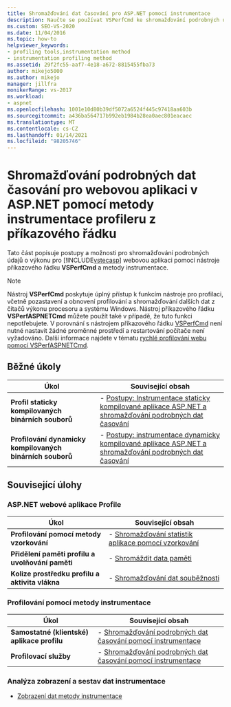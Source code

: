 ```yaml
---
title: Shromažďování dat časování pro ASP.NET pomocí instrumentace
description: Naučte se používat VSPerfCmd ke shromažďování podrobných údajů o výkonu pro webovou aplikaci ASP.NET. Poskytuje úplný přístup k funkcím Nástroje pro profilaci.
ms.custom: SEO-VS-2020
ms.date: 11/04/2016
ms.topic: how-to
helpviewer_keywords:
- profiling tools,instrumentation method
- instrumentation profiling method
ms.assetid: 29f2fc55-aaf7-4e18-a672-8815455fba73
author: mikejo5000
ms.author: mikejo
manager: jillfra
monikerRange: vs-2017
ms.workload:
- aspnet
ms.openlocfilehash: 1001e10d80b39df5072a6524f445c97418aa603b
ms.sourcegitcommit: a436ba564717b992eb1984b28ea0aec801eacaec
ms.translationtype: MT
ms.contentlocale: cs-CZ
ms.lasthandoff: 01/14/2021
ms.locfileid: "98205746"
---
```

# <a name="collect-detailed-timing-data-for-an-aspnet-web-application-using-the-profiler-instrumentation-method-from-the-command-line"></a>Shromažďování podrobných dat časování pro webovou aplikaci v ASP.NET pomocí metody instrumentace profileru z příkazového řádku
Tato část popisuje postupy a možnosti pro shromažďování podrobných údajů o výkonu pro [!INCLUDE[vstecasp](../code-quality/includes/vstecasp_md.md)] webovou aplikaci pomocí nástroje příkazového řádku **VSPerfCmd** a metody instrumentace.

> [!NOTE]
> Nástroj **VSPerfCmd** poskytuje úplný přístup k funkcím nástroje pro profilaci, včetně pozastavení a obnovení profilování a shromažďování dalších dat z čítačů výkonu procesoru a systému Windows. Nástroj příkazového řádku  **VSPerfASPNETCmd** můžete použít také v případě, že tuto funkci nepotřebujete. V porovnání s nástrojem příkazového řádku [VSPerfCmd](../profiling/vsperfcmd.md) není nutné nastavit žádné proměnné prostředí a restartování počítače není vyžadováno. Další informace najdete v tématu [rychlé profilování webu pomocí VSPerfASPNETCmd](../profiling/rapid-web-site-profiling-with-vsperfaspnetcmd.md).

## <a name="common-tasks"></a>Běžné úkoly

|Úkol|Související obsah|
|----------|---------------------|
|**Profil staticky kompilovaných binárních souborů**|-   [Postupy: Instrumentace staticky kompilované aplikace ASP.NET a shromažďování podrobných dat časování](../profiling/how-to-instrument-statically-compiled-aspnet-and-collect-detailed-timing-data.md)|
|**Profilování dynamicky kompilovaných binárních souborů**|-   [Postupy: instrumentace dynamicky kompilované aplikace ASP.NET a shromažďování podrobných dat časování](../profiling/how-to-instrument-a-dynamically-compiled-aspnet-app-and-collect-timing-data.md)|

## <a name="related-tasks"></a>Související úlohy

### <a name="profile-aspnet-web-applications"></a>ASP.NET webové aplikace Profile

|Úkol|Související obsah|
|----------|---------------------|
|**Profilování pomocí metody vzorkování**|-   [Shromažďování statistik aplikace pomocí vzorkování](../profiling/collecting-application-statistics-for-aspnet-using-the-profiler-sampling-method.md)|
|**Přidělení paměti profilu a uvolňování paměti**|-   [Shromáždit data paměti](../profiling/collecting-memory-data-from-an-aspnet-web-application.md)|
|**Kolize prostředku profilu a aktivita vlákna**|-   [Shromažďování dat souběžnosti](../profiling/collecting-concurrency-data-for-an-aspnet-web-application.md)|

### <a name="profile-by-using-the-instrumentation-method"></a>Profilování pomocí metody instrumentace

|Úkol|Související obsah|
|----------|---------------------|
|**Samostatné (klientské) aplikace profilu**|-   [Shromažďování podrobných dat časování pomocí instrumentace](../profiling/collecting-detailed-timing-data-for-a-stand-alone-application.md)|
|**Profilovací služby**|-   [Shromažďování podrobných dat časování pomocí instrumentace](../profiling/collecting-detailed-timing-data-for-services-by-using-the-instrumentation-method.md)|

### <a name="analyze-instrumentation-data-views-and-reports"></a>Analýza zobrazení a sestav dat instrumentace
- [Zobrazení dat metody instrumentace](../profiling/instrumentation-method-data-views.md)
